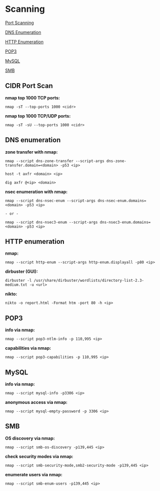 # Scanning

[Port Scanning](#cidr-port-scan)

[DNS Enumeration](#dns-enumeration)

[HTTP Enumeration](#http-enumeration)

[POP3](#pop3)

[MySQL](#mysql)

[SMB](#smb)

## CIDR Port Scan

**nmap top 1000 TCP ports:**
```
nmap -sT --top-ports 1000 <cidr>
```

**nmap top 1000 TCP/UDP ports:**
```
nmap -sT -sU --top-ports 1000 <cidr>
```

## DNS enumeration

**zone transfer with nmap:**
```
nmap --script dns-zone-transfer --script-args dns-zone-transfer.domain=<domain> -p53 <ip>
```

```
host -t axfr <domain> <ip>
```

```
dig axfr @<ip> <domain>
```

**nsec enumeration with nmap:**
```
nmap --script dns-nsec-enum --script-args dns-nsec-enum.domains=<domain> -p53 <ip>

- or -

nmap --script dns-nsec3-enum --script-args dns-nsec3-enum.domains=<domain> -p53 <ip>
```

## HTTP enumeration

**nmap:**
```
nmap --script http-enum --script-args http-enum.displayall -p80 <ip>
```

**dirbuster (GUI):**
```
dirbuster -l /usr/share/dirbuster/wordlists/directory-list-2.3-medium.txt -u <url>
```

**nikto:**
```
nikto -o report.html -Format htm -port 80 -h <ip>
```

## POP3

**info via nmap:**
```
nmap --script pop3-ntlm-info -p 110,995 <ip>
```

**capabilities via nmap:**
```
nmap --script pop3-capabilities -p 110,995 <ip>
```

## MySQL

**info via nmap:**
```
nmap --script mysql-info -p3306 <ip>
```

**anonymous access via nmap:**
```
nmap --script mysql-empty-password -p 3306 <ip>
```

## SMB

**OS discovery via nmap:**
```
nmap --script smb-os-discovery -p139,445 <ip>
```

**check security modes via nmap:**
```
nmap --script smb-security-mode,smb2-security-mode -p139,445 <ip>
```

**enumerate users via nmap:**
```
nmap --script smb-enum-users -p139,445 <ip>
```
